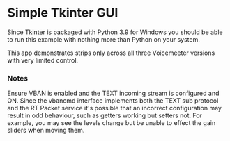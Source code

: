 # Simple Tkinter GUI
Since Tkinter is packaged with Python 3.9 for Windows you should be able to run this example with nothing more than
Python on your system.

This app demonstrates strips only across all three Voicemeeter versions with very limited control.

### Notes
Ensure VBAN is enabled and the TEXT incoming stream is configured and ON.
Since the vbancmd interface implements both the TEXT sub protocol and the RT Packet service it's possible that an incorrect configuration
may result in odd behaviour, such as getters working but setters not. For example, you may see the levels change but be unable to effect
the gain sliders when moving them.
